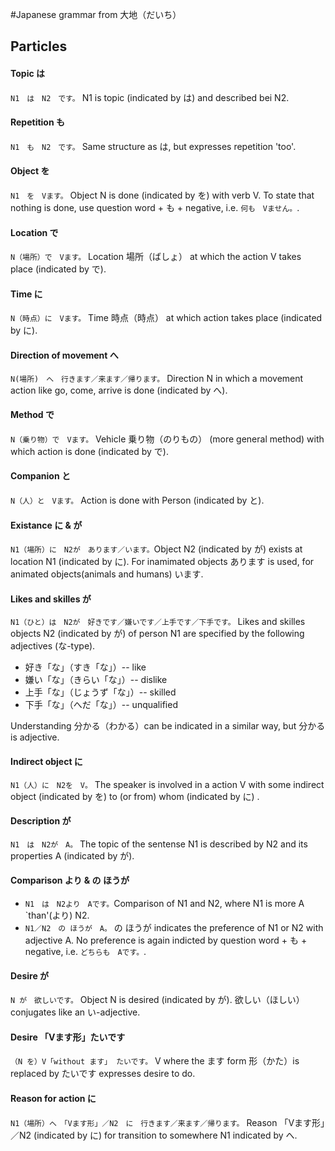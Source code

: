 #Japanese grammar from 大地（だいち）

## Particles
#### Topic は
`N1　は　N2　です。` N1 is topic (indicated by は) and described bei N2.

#### Repetition も
`N1　も　N2　です。` Same structure as は, but expresses repetition 'too'.

#### Object を
`N1　を　Vます。` Object N is done (indicated by を) with verb V. To state that nothing is done, use question word + も + negative, i.e. `何も　Vません。`.

#### Location で
`N（場所）で　Vます。` Location 場所（ばしょ） at which the action V takes place (indicated by で).

#### Time に
`N（時点）に　Vます。` Time 時点（時点） at which action takes place (indicated by に).

#### Direction of movement へ
`N(場所)　へ　行きます／来ます／帰ります。` Direction N in which a movement action like go, come, arrive is done (indicated by へ).

#### Method で
`N（乗り物）で　Vます。` Vehicle 乗り物（のりもの） (more general method) with which action is done (indicated by で).

#### Companion と
`N（人）と　Vます。` Action is done with Person (indicated by と).

#### Existance に & が
`N1（場所）に　N2が　あります／います。`Object N2 (indicated by が) exists at location N1 (indicated by に). For inamimated objects あります is used, for animated objects(animals and humans) います.

#### Likes and skilles  が
`N1（ひと）は　N2が　好きです／嫌いです／上手です／下手です。` Likes and skilles objects N2 (indicated by が) of person N1 are specified by the following adjectives (な-type). 

* 好き「な」（すき「な」）-- like
* 嫌い「な」（きらい「な」）-- dislike
* 上手「な」（じょうず「な」）-- skilled
* 下手「な」（へだ「な」）-- unqualified

Understanding 分かる（わかる）can be indicated in a similar way, but 分かる is adjective.

#### Indirect object に
`N1（人）に　N2を　V。` The speaker is involved in a action V with some indirect object (indicated by を) to (or from) whom (indicated by に) .

#### Description が
`N1　は　N2が　A。` The topic of the sentense N1 is described by N2 and its properties A  (indicated by が).

#### Comparison より & の ほうが
* `N1　は　N2より　Aです。`Comparison of N1 and N2, where N1 is more A `than'(より) N2.
* `N1／N2　の ほうが　A。` の ほうが indicates the preference of N1 or N2 with adjective A. No preference is  again indicted by question word + も + negative, i.e. `どちらも　Aです。`.

#### Desire が
`N が　欲しいです。` Object N is desired (indicated by が). 欲しい（ほしい）conjugates like an い-adjective.

#### Desire 「Vます形」たいです
`（N を）V「without ます」 たいです。` V where the ます form 形（かた）is replaced by たいです expresses desire to do.

#### Reason for action に
`N1（場所）へ　「Vます形」／N2　に　行きます／来ます／帰ります。` Reason 「Vます形」／N2 (indicated by に) for transition to somewhere N1 indicated by へ.
